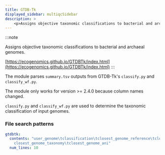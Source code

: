 ```yaml
---
title: GTDB-Tk
displayed_sidebar: multiqcSidebar
description: >
    <p>Assigns objective taxonomic classifications to bacterial and archaeal genomes.</p>
---
```


<!--
~~~~~ DO NOT EDIT ~~~~~
This file is autogenerated from the MultiQC module python docstring.
Do not edit the markdown, it will be overwritten.

File path for the source of this content: multiqc/modules/gtdbtk/gtdbtk.py
~~~~~~~~~~~~~~~~~~~~~~~
-->

:::note
<p>Assigns objective taxonomic classifications to bacterial and archaeal genomes.</p>

[https://ecogenomics.github.io/GTDBTk/index.html](https://ecogenomics.github.io/GTDBTk/index.html)
:::

The module parses `summary.tsv` outputs from GTDB-Tk's `classify.py` and `classify_wf.py`.

The module only works for version >= 2.4.0 because column names changed.

`classify.py` and `classify_wf.py` are used to determine the taxonomic classification of input genomes.

### File search patterns

```yaml
gtdbtk:
  contents: "user_genome\tclassification\tclosest_genome_reference\tclosest_genome_reference_radius\t\
    closest_genome_taxonomy\tclosest_genome_ani"
  num_lines: 10
```
    